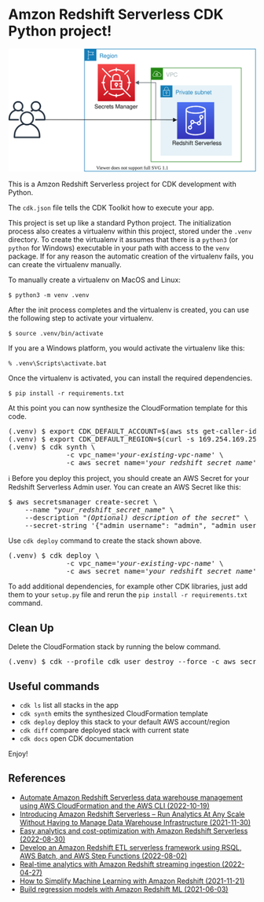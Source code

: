 
# Amzon Redshift Serverless CDK Python project!

![redshift-serverless-arch](./redshift-serverless-arch.svg)

This is a Amzon Redshift Serverless project for CDK development with Python.

The `cdk.json` file tells the CDK Toolkit how to execute your app.

This project is set up like a standard Python project.  The initialization
process also creates a virtualenv within this project, stored under the `.venv`
directory.  To create the virtualenv it assumes that there is a `python3`
(or `python` for Windows) executable in your path with access to the `venv`
package. If for any reason the automatic creation of the virtualenv fails,
you can create the virtualenv manually.

To manually create a virtualenv on MacOS and Linux:

```
$ python3 -m venv .venv
```

After the init process completes and the virtualenv is created, you can use the following
step to activate your virtualenv.

```
$ source .venv/bin/activate
```

If you are a Windows platform, you would activate the virtualenv like this:

```
% .venv\Scripts\activate.bat
```

Once the virtualenv is activated, you can install the required dependencies.

```
$ pip install -r requirements.txt
```

At this point you can now synthesize the CloudFormation template for this code.

<pre>
(.venv) $ export CDK_DEFAULT_ACCOUNT=$(aws sts get-caller-identity --query Account --output text)
(.venv) $ export CDK_DEFAULT_REGION=$(curl -s 169.254.169.254/latest/dynamic/instance-identity/document | jq -r .region)
(.venv) $ cdk synth \
              -c vpc_name='<i>your-existing-vpc-name</i>' \
              -c aws_secret_name='<i>your_redshift_secret_name</i>'
</pre>

:information_source: Before you deploy this project, you should create an AWS Secret for your Redshift Serverless Admin user. You can create an AWS Secret like this:

<pre>
$ aws secretsmanager create-secret \
    --name "<i>your_redshift_secret_name</i>" \
    --description "<i>(Optional) description of the secret</i>" \
    --secret-string '{"admin_username": "admin", "admin_user_password": "<i>password_of_at_last_8_characters</i>"}'
</pre>

Use `cdk deploy` command to create the stack shown above.

<pre>
(.venv) $ cdk deploy \
              -c vpc_name='<i>your-existing-vpc-name</i>' \
              -c aws_secret_name='<i>your_redshift_secret_name</i>'
</pre>

To add additional dependencies, for example other CDK libraries, just add
them to your `setup.py` file and rerun the `pip install -r requirements.txt`
command.

## Clean Up

Delete the CloudFormation stack by running the below command.

<pre>
(.venv) $ cdk --profile cdk_user destroy --force -c aws_secret_name=<i>your_redshift_secret_name</i>
</pre>

## Useful commands

 * `cdk ls`          list all stacks in the app
 * `cdk synth`       emits the synthesized CloudFormation template
 * `cdk deploy`      deploy this stack to your default AWS account/region
 * `cdk diff`        compare deployed stack with current state
 * `cdk docs`        open CDK documentation

Enjoy!

## References

 * [Automate Amazon Redshift Serverless data warehouse management using AWS CloudFormation and the AWS CLI (2022-10-19)](https://aws.amazon.com/ko/blogs/big-data/automate-amazon-redshift-serverless-data-warehouse-management-using-aws-cloudformation-and-the-aws-cli/)
 * [Introducing Amazon Redshift Serverless – Run Analytics At Any Scale Without Having to Manage Data Warehouse Infrastructure (2021-11-30)](https://aws.amazon.com/ko/blogs/aws/introducing-amazon-redshift-serverless-run-analytics-at-any-scale-without-having-to-manage-infrastructure/)
 * [Easy analytics and cost-optimization with Amazon Redshift Serverless (2022-08-30)](https://aws.amazon.com/ko/blogs/big-data/easy-analytics-and-cost-optimization-with-amazon-redshift-serverless/)
 * [Develop an Amazon Redshift ETL serverless framework using RSQL, AWS Batch, and AWS Step Functions (2022-08-02)](https://aws.amazon.com/ko/blogs/big-data/develop-an-amazon-redshift-etl-serverless-framework-using-rsql-aws-batch-and-aws-step-functions/)
 * [Real-time analytics with Amazon Redshift streaming ingestion (2022-04-27)](https://aws.amazon.com/ko/blogs/big-data/real-time-analytics-with-amazon-redshift-streaming-ingestion/)
 * [How to Simplify Machine Learning with Amazon Redshift (2021-11-21)](https://aws.amazon.com/ko/blogs/apn/how-to-simplify-machine-learning-with-amazon-redshift/)
 * [Build regression models with Amazon Redshift ML (2021-06-03)](https://aws.amazon.com/ko/blogs/machine-learning/build-regression-models-with-amazon-redshift-ml/)

